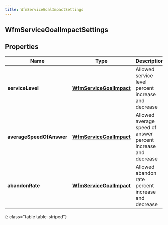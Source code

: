 ```yaml
---
title: WfmServiceGoalImpactSettings
---
```

## WfmServiceGoalImpactSettings


## Properties

| Name | Type | Description | Notes |
| ------------ | ------------- | ------------- | ------------- |
| **serviceLevel** | <!----><!---->[**WfmServiceGoalImpact**](WfmServiceGoalImpact.html)<!----> | Allowed service level percent increase and decrease |  |
| **averageSpeedOfAnswer** | <!----><!---->[**WfmServiceGoalImpact**](WfmServiceGoalImpact.html)<!----> | Allowed average speed of answer percent increase and decrease |  |
| **abandonRate** | <!----><!---->[**WfmServiceGoalImpact**](WfmServiceGoalImpact.html)<!----> | Allowed abandon rate percent increase and decrease |  |
{: class="table table-striped"}



